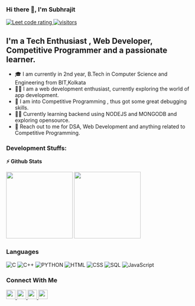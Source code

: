 ### Hi there 👋, I'm Subhrajit
<p align="left">
  <a href="https://codeforces.com/profile/subh_ra">
    <img src="https://cp-logo.vercel.app/codeforces/subh_ra" alt="Leet code rating" />
  </a>
  <a href="https://github.com/subhforcode/">
    <img src="https://komarev.com/ghpvc/?username=subhforcode" alt="visitors" />
  </a>

</p>



## I'm a Tech Enthusiast , Web Developer, Competitive Programmer and a passionate learner. 

- 🎓 I am currently in 2nd year, B.Tech in Computer Science and Engineering from BIT,Kolkata
- 👨‍💻 I am a web development enthusiast, currently exploring the world of app development.
- 👯 I am into Competitive Programming , thus got some great debugging skills.
- 👨‍💻 Currently learning backend using NODEJS and MONGODB and exploring opensource.
- 💬 Reach out to me for DSA, Web Development and anything related to Competitive Programming.



### Development Stuffs:

<b>⚡ Github Stats</b>
<p float="left">
<img height="180em" src="https://github-readme-stats.vercel.app/api?username=subhrajitpal&show_icons=true&hide_border=true&&count_private=true&include_all_commits=true" /> 
<img height="180em" src="https://github-readme-stats.vercel.app/api/top-langs/?username=subhrajitpal&show_icons=true&hide_border=true&layout=compact&langs_count=8"/>
</p>



### Languages


![C](https://img.shields.io/badge/-C-000?&logo=C)
![C++](https://img.shields.io/badge/-C++-000?&logo=c%2b%2b&logoColor=00599C)
![PYTHON](https://img.shields.io/badge/-Python-000?&logo=Python)
![HTML](https://img.shields.io/badge/-HTML-000?&logo=Html)
![CSS](https://img.shields.io/badge/-CSS-000?&logo=CSS)
![SQL](https://img.shields.io/badge/-SQL-000?&logo=MySQL)
![JavaScript](https://img.shields.io/badge/-JavaScript-000?&logo=JavaScript)    




### Connect With Me

<p left="center">
<a href="https://twitter.com/subhrajit_67">
  <img src="https://img.shields.io/badge/twitter-%231DA1F2.svg?&style=for-the-badge&logo=twitter&logoColor=white" height=25>
</a> 
<a href="https://www.linkedin.com/in/subhrajitpal1/">
  <img src="https://img.shields.io/badge/linkedin-%230077B5.svg?&style=for-the-badge&logo=linkedin&logoColor=white" height=25>
</a> 
<a href="https://www.instagram.com/subhra_jit_pal/">
  <img src="https://img.shields.io/badge/Instagram-12100E?style=for-the-badge&logo=instagram&logoColor=white" height=25>
</a>
<a href="mailto:subhrajitwork2@gmail.com">
  <img src="	https://img.shields.io/badge/Gmail-D14836?style=for-the-badge&logo=gmail&logoColor=white" height=25>
</a>
</p>
